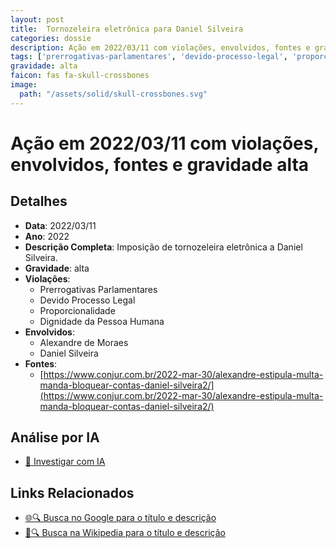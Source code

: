 ```yaml
---
layout: post
title:  Tornozeleira eletrônica para Daniel Silveira
categories: dossie
description: Ação em 2022/03/11 com violações, envolvidos, fontes e gravidade alta
tags: ['prerrogativas-parlamentares', 'devido-processo-legal', 'proporcionalidade', 'dignidade-da-pessoa-humana', 'alexandre-de-moraes', 'daniel-silveira', 'gravidade-alta']
gravidade: alta
faicon: fas fa-skull-crossbones
image:
  path: "/assets/solid/skull-crossbones.svg"
---
```


# Ação em 2022/03/11 com violações, envolvidos, fontes e gravidade alta

## Detalhes
- **Data**: 2022/03/11
- **Ano**: 2022
- **Descrição Completa**: Imposição de tornozeleira eletrônica a Daniel Silveira.
- **Gravidade**: alta <i class="fas fa-skull-crossbones fa-2x"></i>
- **Violações**:
  - Prerrogativas Parlamentares
  - Devido Processo Legal
  - Proporcionalidade
  - Dignidade da Pessoa Humana
- **Envolvidos**:
  - Alexandre de Moraes
  - Daniel Silveira
- **Fontes**:
  - [https://www.conjur.com.br/2022-mar-30/alexandre-estipula-multa-manda-bloquear-contas-daniel-silveira2/](https://www.conjur.com.br/2022-mar-30/alexandre-estipula-multa-manda-bloquear-contas-daniel-silveira2/)

## Análise por IA
- [🤖 Investigar com IA](https://www.perplexity.ai/search?q=%22Alexandre%20de%20Moraes%22%20Tornozeleira%20eletr%C3%B4nica%20para%20Daniel%20Silveira%20Imposi%C3%A7%C3%A3o%20de%20tornozeleira%20eletr%C3%B4nica%20a%20Daniel%20Silveira.%20Prerrogativas%20Parlamentares%20Devido%20Processo%20Legal%20Proporcionalidade%20Dignidade%20da%20Pessoa%20Humana%202022%20gravidade%20alta)

## Links Relacionados
- [🌐🔍 Busca no Google para o título e descrição](https://www.google.com/search?q=%22Alexandre%20de%20Moraes%22%20Tornozeleira%20eletr%C3%B4nica%20para%20Daniel%20Silveira%20Imposi%C3%A7%C3%A3o%20de%20tornozeleira%20eletr%C3%B4nica%20a%20Daniel%20Silveira.%20Prerrogativas%20Parlamentares%20Devido%20Processo%20Legal%20Proporcionalidade%20Dignidade%20da%20Pessoa%20Humana%202022%20gravidade%20alta)
- [📖🔍 Busca na Wikipedia para o título e descrição](https://pt.wikipedia.org/w/index.php?search=%22Alexandre%20de%20Moraes%22%20Tornozeleira%20eletr%C3%B4nica%20para%20Daniel%20Silveira%20Imposi%C3%A7%C3%A3o%20de%20tornozeleira%20eletr%C3%B4nica%20a%20Daniel%20Silveira.%20Prerrogativas%20Parlamentares%20Devido%20Processo%20Legal%20Proporcionalidade%20Dignidade%20da%20Pessoa%20Humana%202022%20gravidade%20alta)

